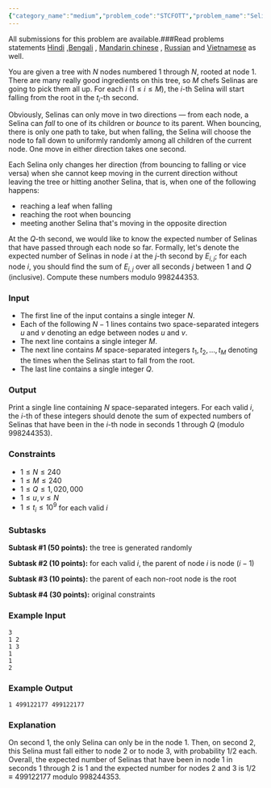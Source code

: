 ```yaml
---
{"category_name":"medium","problem_code":"STCFOTT","problem_name":"Selinas the Chefs Falling on the Tree","languages_supported":{"0":"C","1":"CPP14","2":"JAVA","3":"PYTH","4":"PYTH 3.6","5":"PYPY","6":"CS2","7":"PAS fpc","8":"PAS gpc","9":"RUBY","10":"PHP","11":"GO","12":"NODEJS","13":"HASK","14":"rust","15":"SCALA","16":"swift","17":"D","18":"PERL","19":"FORT","20":"WSPC","21":"ADA","22":"CAML","23":"ICK","24":"BF","25":"ASM","26":"CLPS","27":"PRLG","28":"ICON","29":"SCM qobi","30":"PIKE","31":"ST","32":"NICE","33":"LUA","34":"BASH","35":"NEM","36":"LISP sbcl","37":"LISP clisp","38":"SCM guile","39":"JS","40":"ERL","41":"TCL","42":"kotlin","43":"PERL6","44":"TEXT","45":"SCM chicken","46":"PYP3","47":"CLOJ","48":"COB","49":"FS"},"max_timelimit":20,"source_sizelimit":50000,"problem_author":"dolabmoon","problem_tester":null,"date_added":"16-07-2018","tags":{"0":"dolabmoon","1":"expected","2":"inverse","3":"matrix","4":"medium","5":"sept18"},"editorial_url":"https://discuss.codechef.com/problems/STCFOTT","time":{"view_start_date":1537176602,"submit_start_date":1537176602,"visible_start_date":1537176602,"end_date":1735669800},"is_direct_submittable":false,"layout":"problem"}
---
```

<span class="solution-visible-txt">All submissions for this problem are available.</span>###Read problems statements [Hindi](http://www.codechef.com/download/translated/SEPT18/hindi/STCFOTT.pdf) ,[Bengali](http://www.codechef.com/download/translated/SEPT18/bengali/STCFOTT.pdf) , [Mandarin chinese](http://www.codechef.com/download/translated/SEPT18/mandarin/STCFOTT.pdf) , [Russian](http://www.codechef.com/download/translated/SEPT18/russian/STCFOTT.pdf) and [Vietnamese](http://www.codechef.com/download/translated/SEPT18/vietnamese/STCFOTT.pdf) as well.


You are given a tree with $N$ nodes numbered $1$ through $N$, rooted at node $1$. There are many really good ingredients on this tree, so $M$ chefs Selinas are going to pick them all up. For each $i$ ($1 \le i \le M$), the $i$-th Selina will start falling from the root in the $t_i$-th second.

Obviously, Selinas can only move in two directions — from each node, a Selina can *fall* to one of its children or *bounce* to its parent. When bouncing, there is only one path to take, but when falling, the Selina will choose the node to fall down to uniformly randomly among all children of the current node. One move in either direction takes one second.

Each Selina only changes her direction (from bouncing to falling or vice versa) when she cannot keep moving in the current direction without leaving the tree or hitting another Selina, that is, when one of the following happens:
- reaching a leaf when falling
- reaching the root when bouncing
- meeting another Selina that's moving in the opposite direction

At the $Q$-th second, we would like to know the expected number of Selinas that have passed through each node so far. Formally, let's denote the expected number of Selinas in node $i$ at the $j$-th second by $E_{i, j}$; for each node $i$, you should find the sum of $E_{i, j}$ over all seconds $j$ between $1$ and $Q$ (inclusive). Compute these numbers modulo $998244353$.

### Input
- The first line of the input contains a single integer $N$.
- Each of the following $N-1$ lines contains two space-separated integers $u$ and $v$ denoting an edge between nodes $u$ and $v$.
- The next line contains a single integer $M$.
- The next line contains $M$ space-separated integers $t_1, t_2, \dots, t_M$ denoting the times when the Selinas start to fall from the root.
- The last line contains a single integer $Q$.

### Output
Print a single line containing $N$ space-separated integers. For each valid $i$, the $i$-th of these integers should denote the sum of expected numbers of Selinas that have been in the $i$-th node in seconds $1$ through $Q$ (modulo $998244353$).

### Constraints
- $1 \le N \le 240$
- $1 \le M \le 240$
- $1 \le Q \le 1,020,000$
- $1 \le u, v \le N$
- $1 \le t_i \le 10^9$ for each valid $i$

### Subtasks
**Subtask #1 (50 points):** the tree is generated randomly

**Subtask #2 (10 points):** for each valid $i$, the parent of node $i$ is node $(i-1)$

**Subtask #3 (10 points):** the parent of each non-root node is the root

**Subtask #4 (30 points):** original constraints

### Example Input
```
3
1 2
1 3
1
1
2
```

### Example Output
```
1 499122177 499122177
```

### Explanation
On second $1$, the only Selina can only be in the node $1$. Then, on second $2$, this Selina must fall either to node $2$ or to node $3$, with probability $1/2$ each. Overall, the expected number of Selinas that have been in node $1$ in seconds $1$ through $2$ is $1$ and the expected number for nodes $2$ and $3$ is $1/2 \equiv 499122177$ modulo $998244353$.
